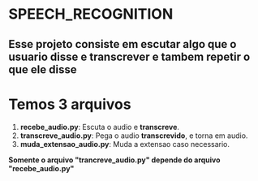 # SPEECH_RECOGNITION
<h2>Esse projeto consiste em escutar algo que o usuario disse e transcrever e tambem repetir o que ele disse</h2>

# Temos 3 arquivos
<ol>
<li><b>recebe_audio.py</b>:  Escuta o audio e <b>transcreve</b>.</li>
<li><b>transcreve_audio.py</b>:  Pega o audio <b>transcrevido</b>, e torna em audio.</li>
<li><b>muda_extensao_audio.py</b>:  Muda a extensao caso necessario.</li>
</ol>

<b>Somente o arquivo "trancreve_audio.py" depende do arquivo "recebe_audio.py" 
